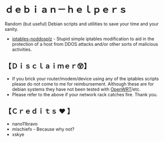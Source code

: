 # ｄｅｂｉａｎ－ｈｅｌｐｅｒｓ
Random (but useful) Debian scripts and utilities to save your time and your sanity.

* [iptables-noddosplz](https://github.com/nano11bravo/debian-helpers/blob/main/iptables-noddosplz) - Stupid simple iptables modification to aid in the protection of a host from DDOS attacks and/or other sorts of malicious activities.

## 【Ｄｉｓｃｌａｉｍｅｒ😲】
* If you brick your router/modem/device using any of the iptables scripts please do not come to me for reimbursement. Although these are for debian systems they have not been tested with [OpenWRT](https://openwrt.org/docs/start)/etc.
* Please refer to the above if your network rack catches fire. Thank you.


## 【Ｃｒｅｄｉｔｓ ♥ 】
* nano11bravo
* mischiefx - Because why not?
* xskye
